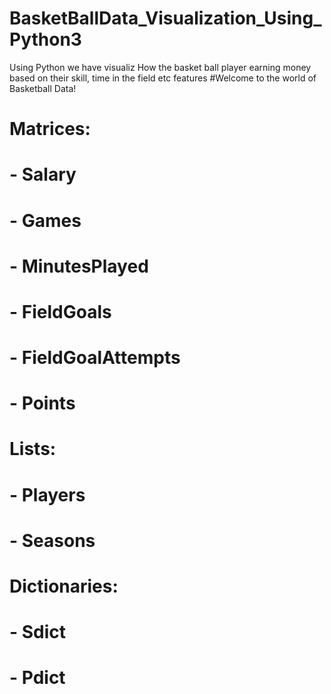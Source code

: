 # BasketBallData_Visualization_Using_Python3
Using Python we have visualiz How the basket ball player earning money based on their skill, time in the field etc features
#Welcome to the world of Basketball Data!

# Matrices:
# - Salary
# - Games
# - MinutesPlayed
# - FieldGoals
# - FieldGoalAttempts
# - Points
# Lists:
# - Players
# - Seasons
# Dictionaries:
# - Sdict
# - Pdict


